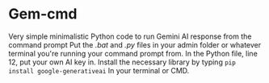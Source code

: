 # Gem-cmd
Very simple minimalistic Python code to run Gemini AI response from the command prompt 
Put the *.bat* and *.py* files in your admin folder or whatever terminal you're running your command prompt from. 
In the Python file, line 12, put your own AI key in. 
Install the necessary library by typing 
 ``pip install google-generativeai``
In your terminal or CMD.

